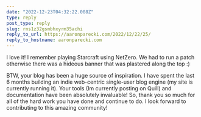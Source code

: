 ```yaml
---
date: "2022-12-23T04:32:22.008Z"
type: reply 
post_type: reply
slug: rns1z32gsmbhxyrm35achi
reply_to_url: https://aaronparecki.com/2022/12/22/25/
reply_to_hostname: aaronparecki.com
---
```

I love it! I remember playing Starcraft using NetZero. We had to run a patch otherwise there was a hideous banner that was plastered along the top :)

BTW, your blog has been a huge source of inspiration. I have spent the last 6 months building an indie web-centric single-user blog engine (my site is currently running it).  Your tools (Im currently posting on Quill) and documentation have been absolutely invaluable! So, thank you so much for all of the hard work you have done and continue to do. I look forward to contributing to this amazing community!
